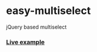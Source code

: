 # easy-multiselect

jQuery based multiselect

<h3><a href="http://plugins.nayague.com/multiselect/" target="_blank">Live example<a/></h3>